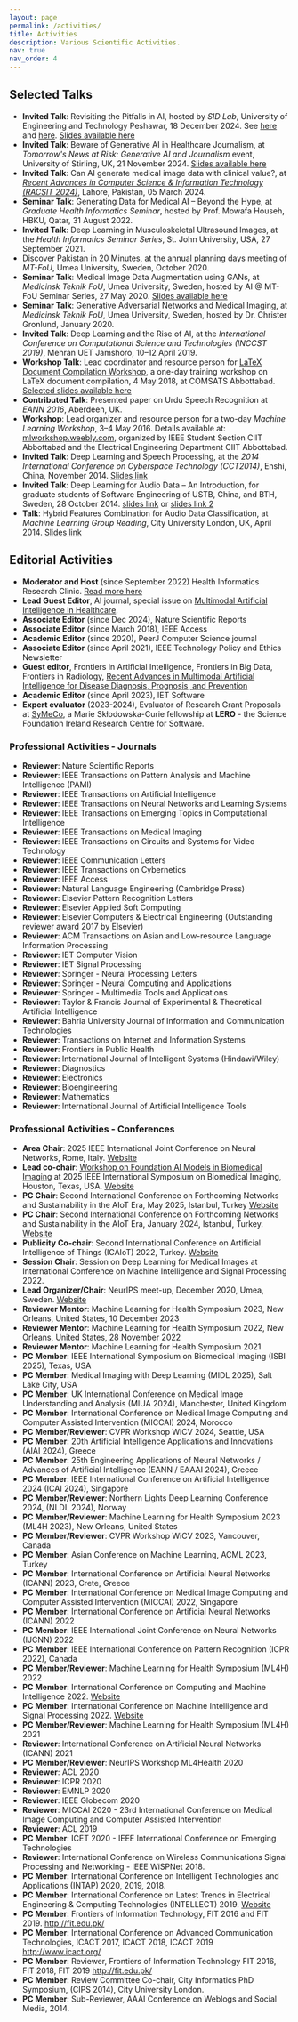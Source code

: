 ```yaml
---
layout: page
permalink: /activities/
title: Activities
description: Various Scientific Activities. 
nav: true
nav_order: 4
---
```


## Selected Talks

- **Invited Talk**: Revisiting the Pitfalls in AI, hosted by *SID Lab*, University of Engineering and Technology Peshawar, 18 December 2024. See [here](https://www.linkedin.com/posts/sidlabuet_seminar-recap-revisiting-the-pitfalls-in-activity-7275346643770626048-FmPq?utm_source=share&utm_medium=member_desktop) and [here](https://hazratali.github.io/blog/2024/talk-at-sidlab/). [Slides available here](https://hazratali.github.io/assets/pdf/slides_hazratali_pitfall_ai_uettalk.pdf)
- **Invited Talk**: Beware of Generative AI in Healthcare Journalism, at *Tomorrow's News at Risk: Generative AI and Journalism* event, University of Stirling, UK, 21 November 2024. [Slides available here](https://hazratali.github.io/assets/pdf/slides_hazratali_stirling_journalism.pdf)
- **Invited Talk**: Can AI generate medical image data with clinical value?, at [*Recent Advances in Computer Science & Information Technology (RACSIT 2024)*](https://dv.ue.edu.pk/racsit2024/), Lahore, Pakistan, 05 March 2024.
- **Seminar Talk**: Generating Data for Medical AI – Beyond the Hype, at *Graduate Health Informatics Seminar*, hosted by Prof. Mowafa Househ, HBKU, Qatar, 31 August 2022.
- **Invited Talk**: Deep Learning in Musculoskeletal Ultrasound Images, at the *Health Informatics Seminar Series*, St. John University, USA, 27 September 2021.
- Discover Pakistan in 20 Minutes, at the annual planning days meeting of *MT-FoU*, Umea University, Sweden, October 2020.
- **Seminar Talk**: Medical Image Data Augmentation using GANs, at *Medicinsk Teknik FoU*, Umea University, Sweden, hosted by AI @ MT-FoU Seminar Series, 27 May 2020. [Slides available here](https://www.slideshare.net/slideshow/medical-image-data-augmentation-using-gans/234868154#17)
- **Seminar Talk**: Generative Adversarial Networks and Medical Imaging, at *Medicinsk Teknik FoU*, Umea University, Sweden, hosted by Dr. Christer Gronlund, January 2020.
- **Invited Talk**: Deep Learning and the Rise of AI, at the *International Conference on Computational Science and Technologies (INCCST 2019)*, Mehran UET Jamshoro, 10–12 April 2019.
- **Workshop Talk**: Lead coordinator and resource person for [LaTeX Document Compilation Workshop](https://latex2018.weebly.com/), a one-day training workshop on LaTeX document compilation, 4 May 2018, at COMSATS Abbottabad. [Selected slides available here](https://www.slideshare.net/HazratAli1/slides-1-alilatex)
- **Contributed Talk**: Presented paper on Urdu Speech Recognition at *EANN 2016*, Aberdeen, UK.
- **Workshop**: Lead organizer and resource person for a two-day *Machine Learning Workshop*, 3–4 May 2016. Details available at: [mlworkshop.weebly.com](http://mlworkshop.weebly.com/), organized by IEEE Student Section CIIT Abbottabad and the Electrical Engineering Department CIIT Abbottabad.
- **Invited Talk**: Deep Learning and Speech Processing, at the *2014 International Conference on Cyberspace Technology (CCT2014)*, Enshi, China, November 2014. [Slides link](https://example.com)
- **Invited Talk**: Deep Learning for Audio Data – An Introduction, for graduate students of Software Engineering of USTB, China, and BTH, Sweden, 28 October 2014. [slides link](https://alihazrat.weebly.com/uploads/1/3/8/5/13856112/presentation_hazratali_cct.pdf) or [slides link 2](https://hazratali.github.io/assets/pdf/presentation_hazratali_cct.pdf)
- **Talk**: Hybrid Features Combination for Audio Data Classification, at *Machine Learning Group Reading*, City University London, UK, April 2014. [Slides link](https://www.dropbox.com/scl/fi/nysmk5qknut2yeni0u6gh/slides-ali-mlgroup2014.pdf?rlkey=adyt1cz2g02tz9uffwapozamt&e=1&dl=0) 


## Editorial Activities

- **Moderator and Host** (since September 2022) Health Informatics Research Clinic. [Read more here](https://alihazrat.medium.com/health-informatics-research-clinic-66f731b45bf9)
- **Lead Guest Editor**, AI journal, special issue on [Multimodal Artificial Intelligence in Healthcare](https://www.mdpi.com/journal/ai/special_issues/5649465XRZ).
- **Associate Editor** (since Dec 2024), Nature Scientific Reports
- **Associate Editor** (since March 2018), IEEE Access
- **Academic Editor** (since 2020), PeerJ Computer Science journal
- **Associate Editor** (since April 2021), IEEE Technology Policy and Ethics Newsletter
- **Guest editor**, Frontiers in Artificial Intelligence, Frontiers in Big Data, Frontiers in Radiology, [Recent Advances in Multimodal Artificial Intelligence for Disease Diagnosis, Prognosis, and Prevention](https://www.frontiersin.org/research-topics/50539/recent-advances-in-multimodal-artificial-intelligence-for-disease-diagnosis-prognosis-and-prevention/magazine)
- **Academic Editor** (since April 2023), IET Software
- **Expert evaluator** (2023-2024), Evaluator of Research Grant Proposals at [SyMeCo](https://symeco.lero.ie/), a Marie Skłodowska-Curie fellowship at **LERO** - the Science Foundation Ireland Research Centre for Software.

### Professional Activities - Journals  

- **Reviewer**: Nature Scientific Reports  
- **Reviewer**: IEEE Transactions on Pattern Analysis and Machine Intelligence (PAMI)  
- **Reviewer**: IEEE Transactions on Artificial Intelligence  
- **Reviewer**: IEEE Transactions on Neural Networks and Learning Systems  
- **Reviewer**: IEEE Transactions on Emerging Topics in Computational Intelligence  
- **Reviewer**: IEEE Transactions on Medical Imaging  
- **Reviewer**: IEEE Transactions on Circuits and Systems for Video Technology  
- **Reviewer**: IEEE Communication Letters  
- **Reviewer**: IEEE Transactions on Cybernetics  
- **Reviewer**: IEEE Access  
- **Reviewer**: Natural Language Engineering (Cambridge Press)  
- **Reviewer**: Elsevier Pattern Recognition Letters  
- **Reviewer**: Elsevier Applied Soft Computing  
- **Reviewer**: Elsevier Computers & Electrical Engineering (Outstanding reviewer award 2017 by Elsevier)  
- **Reviewer**: ACM Transactions on Asian and Low-resource Language Information Processing  
- **Reviewer**: IET Computer Vision  
- **Reviewer**: IET Signal Processing  
- **Reviewer**: Springer - Neural Processing Letters  
- **Reviewer**: Springer - Neural Computing and Applications  
- **Reviewer**: Springer - Multimedia Tools and Applications  
- **Reviewer**: Taylor & Francis Journal of Experimental & Theoretical Artificial Intelligence
- **Reviewer**: Bahria University Journal of Information and Communication Technologies
- **Reviewer**: Transactions on Internet and Information Systems
- **Reviewer**: Frontiers in Public Health
- **Reviewer**: International Journal of Intelligent Systems (Hindawi/Wiley)
- **Reviewer**: Diagnostics
- **Reviewer**: Electronics
- **Reviewer**: Bioengineering
- **Reviewer**: Mathematics
- **Reviewer**: International Journal of Artificial Intelligence Tools

### Professional Activities - Conferences  

- **Area Chair**: 2025 IEEE International Joint Conference on Neural Networks, Rome, Italy. [Website](https://2025.ijcnn.org/) 
- **Lead co-chair**: [Workshop on Foundation AI Models in Biomedical Imaging](https://hazratali.github.io/faibi2025/) at 2025 IEEE International Symposium on Biomedical Imaging, Houston, Texas, USA. [Website](https://biomedicalimaging.org/2025/)
- **PC Chair**: Second International Conference on Forthcoming Networks and Sustainability in the AIoT Era, May 2025, Istanbul, Turkey [Website](https://fones-aiot.sci-conf.com/) 
- **PC Chair**: Second International Conference on Forthcoming Networks and Sustainability in the AIoT Era, January 2024, Istanbul, Turkey. [Website](https://fones-aiot.sci-conf.com/)  
- **Publicity Co-chair**: Second International Conference on Artificial Intelligence of Things (ICAIoT) 2022, Turkey. [Website](https://icaiot.sci-conf.com/)  
- **Session Chair**: Session on Deep Learning for Medical Images at International Conference on Machine Intelligence and Signal Processing 2022.  
- **Lead Organizer/Chair**: NeurIPS meet-up, December 2020, Umea, Sweden. [Website](https://sites.google.com/view/neurips/home)  
- **Reviewer Mentor**: Machine Learning for Health Symposium 2023, New Orleans, United States, 10 December 2023  
- **Reviewer Mentor**: Machine Learning for Health Symposium 2022, New Orleans, United States, 28 November 2022  
- **Reviewer Mentor**: Machine Learning for Health Symposium 2021  
- **PC Member**: IEEE International Symposium on Biomedical Imaging (ISBI 2025), Texas, USA  
- **PC Member**: Medical Imaging with Deep Learning (MIDL 2025), Salt Lake City, USA  
- **PC Member**: UK International Conference on Medical Image Understanding and Analysis (MIUA 2024), Manchester, United Kingdom  
- **PC Member**: International Conference on Medical Image Computing and Computer Assisted Intervention​ (MICCAI) 2024, Morocco  
- **PC Member/Reviewer**: CVPR Workshop WiCV 2024, Seattle, USA  
- **PC Member**: 20th Artificial Intelligence Applications and Innovations (AIAI 2024), Greece  
- **PC Member**: 25th Engineering Applications of Neural Networks / Advances of Artificial Intelligence (EANN / EAAAI 2024), Greece  
- **PC Member**: IEEE International Conference on Artificial Intelligence 2024 (ICAI 2024), Singapore  
- **PC Member/Reviewer**: Northern Lights Deep Learning Conference 2024, (NLDL 2024), Norway  
- **PC Member/Reviewer**: Machine Learning for Health Symposium 2023 (ML4H 2023), New Orleans, United States  
- **PC Member/Reviewer**: CVPR Workshop WiCV 2023, Vancouver, Canada  
- **PC Member**: Asian Conference on Machine Learning, ACML 2023, Turkey  
- **PC Member**: International Conference on Artificial Neural Networks (ICANN) 2023, Crete, Greece  
- **PC Member**: International Conference on Medical Image Computing and Computer Assisted Intervention​ (MICCAI) 2022, Singapore  
- **PC Member**: International Conference on Artificial Neural Networks (ICANN) 2022  
- **PC Member**: IEEE International Joint Conference on Neural Networks (IJCNN) 2022  
- **PC Member**: IEEE International Conference on Pattern Recognition (ICPR 2022), Canada  
- **PC Member/Reviewer**: Machine Learning for Health Symposium (ML4H) 2022  
- **PC Member**: International Conference on Computing and Machine Intelligence 2022. [Website](https://icmi.aiplustech.org/index.html)  
- **PC Member**: International Conference on Machine Intelligence and Signal Processing 2022. [Website](https://misp2022.nitrr.ac.in/)  
- **PC Member/Reviewer**: Machine Learning for Health Symposium (ML4H) 2021  
- **Reviewer**: International Conference on Artificial Neural Networks (ICANN) 2021  
- **PC Member/Reviewer**: NeurIPS Workshop ML4Health 2020  
- **Reviewer**: ACL 2020  
- **Reviewer**: ICPR 2020  
- **Reviewer**: EMNLP 2020  
- **Reviewer**: IEEE Globecom 2020  
- **Reviewer**: MICCAI 2020 - 23rd International Conference on Medical Image Computing and Computer Assisted Intervention  
- **Reviewer**: ACL 2019  
- **PC Member**: ICET 2020 - IEEE International Conference on Emerging Technologies  
- **Reviewer**: International Conference on Wireless Communications Signal Processing and Networking - IEEE WiSPNet 2018. 
- **PC Member**: International Conference on Intelligent Technologies and Applications (INTAP) 2020, 2019, 2018.   
- **PC Member**: International Conference on Latest Trends in Electrical Engineering & Computing Technologies (INTELLECT) 2019. [Website](http://intellect.pafkiet.edu.pk/)  
- **PC Member**: Frontiers of Information Technology, FIT 2016 and FIT 2019. http://fit.edu.pk/ 
- **PC Member**: International Conference on Advanced Communication Technologies, ICACT 2017, ICACT 2018, ICACT 2019 http://www.icact.org/ 
- **PC Member**: Reviewer, Frontiers of Information Technology FIT 2016, FIT 2018, FIT 2019 http://fit.edu.pk/  
- **PC Member**: Review Committee Co-chair, City Informatics PhD Symposium, (CIPS 2014), City University London.
- **PC Member**: Sub-Reviewer, AAAI Conference on Weblogs and Social Media, 2014.


<!-- For now, this page is assumed to be a static description of your courses. You can convert it to a collection similar to `_projects/` so that you can have a dedicated page for each course.

Organize your courses by years, topics, or universities, however you like! -->
